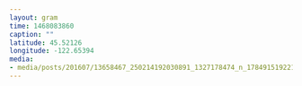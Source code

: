 ```yaml
---
layout: gram
time: 1468083860
caption: ""
latitude: 45.52126
longitude: -122.65394
media:
- media/posts/201607/13658467_250214192030891_1327178474_n_17849151922118124.jpg
---
```

